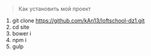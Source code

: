 > Как установить мой проект

1. git clone https://github.com/kAn13/loftschool-dz1.git
2. cd site
3. bower i
4. npm i
5. gulp
